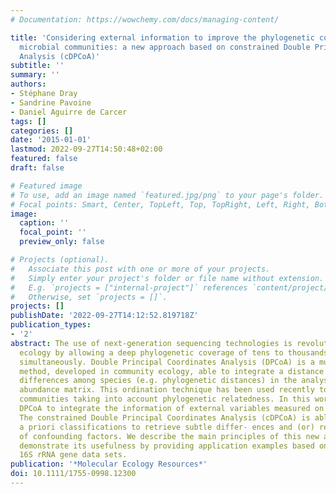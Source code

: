 ```yaml
---
# Documentation: https://wowchemy.com/docs/managing-content/

title: 'Considering external information to improve the phylogenetic comparison of
  microbial communities: a new approach based on constrained Double Principal Coordinates
  Analysis (cDPCoA)'
subtitle: ''
summary: ''
authors:
- Stéphane Dray
- Sandrine Pavoine
- Daniel Aguirre de Carcer
tags: []
categories: []
date: '2015-01-01'
lastmod: 2022-09-27T14:50:48+02:00
featured: false
draft: false

# Featured image
# To use, add an image named `featured.jpg/png` to your page's folder.
# Focal points: Smart, Center, TopLeft, Top, TopRight, Left, Right, BottomLeft, Bottom, BottomRight.
image:
  caption: ''
  focal_point: ''
  preview_only: false

# Projects (optional).
#   Associate this post with one or more of your projects.
#   Simply enter your project's folder or file name without extension.
#   E.g. `projects = ["internal-project"]` references `content/project/deep-learning/index.md`.
#   Otherwise, set `projects = []`.
projects: []
publishDate: '2022-09-27T14:12:52.819718Z'
publication_types:
- '2'
abstract: The use of next-generation sequencing technologies is revolutionizing microbial
  ecology by allowing a deep phylogenetic coverage of tens to thousands of samples
  simultaneously. Double Principal Coordinates Analysis (DPCoA) is a multivariate
  method, developed in community ecology, able to integrate a distance matrix describing
  differences among species (e.g. phylogenetic distances) in the analysis of a species
  abundance matrix. This ordination technique has been used recently to describe microbial
  communities taking into account phylogenetic relatedness. In this work, we extend
  DPCoA to integrate the information of external variables measured on communities.
  The constrained Double Principal Coordinates Analysis (cDPCoA) is able to enforce
  a priori classifications to retrieve subtle differ- ences and (or) remove the effect
  of confounding factors. We describe the main principles of this new approach and
  demonstrate its usefulness by providing application examples based on published
  16S rRNA gene data sets.
publication: '*Molecular Ecology Resources*'
doi: 10.1111/1755-0998.12300
---
```

